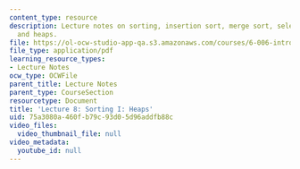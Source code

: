 ```yaml
---
content_type: resource
description: Lecture notes on sorting, insertion sort, merge sort, selection sort,
  and heaps.
file: https://ol-ocw-studio-app-qa.s3.amazonaws.com/courses/6-006-introduction-to-algorithms-spring-2008/75a3080a460fb79c93d05d96addfb88c_lec8.pdf
file_type: application/pdf
learning_resource_types:
- Lecture Notes
ocw_type: OCWFile
parent_title: Lecture Notes
parent_type: CourseSection
resourcetype: Document
title: 'Lecture 8: Sorting I: Heaps'
uid: 75a3080a-460f-b79c-93d0-5d96addfb88c
video_files:
  video_thumbnail_file: null
video_metadata:
  youtube_id: null
---
```

